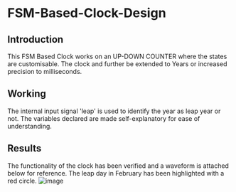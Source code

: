 # FSM-Based-Clock-Design

## Introduction
This FSM Based Clock works on an UP-DOWN COUNTER where the states are customisable. The clock and further be extended to Years or increased precision to milliseconds. 

## Working
The internal input signal 'leap' is used to identify the year as leap year or not. The variables declared are made self-explanatory for ease of understanding.

## Results
The functionality of the clock has been verified and a waveform is attached below for reference.
The leap day in February has been highlighted with a red circle.
![image](https://github.com/user-attachments/assets/bdab097c-8513-4fe7-9d01-3a3e066b7a28)
